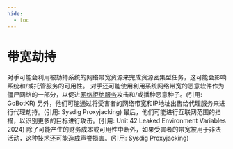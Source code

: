 ```yaml
---
hide:
  - toc
---
```


# 带宽劫持

对手可能会利用被劫持系统的网络带宽资源来完成资源密集型任务，这可能会影响系统和/或托管服务的可用性。  对手还可能使用利用系统网络带宽的恶意软件作为僵尸网络的一部分，以促进[网络拒绝服务](https://attack.mitre.org/techniques/T1498)攻击和/或播种恶意种子。(引用: GoBotKR) 另外，他们可能通过将受害者的网络带宽和IP地址出售给代理服务来进行代理劫持。(引用: Sysdig Proxyjacking) 最后，他们可能进行互联网范围的扫描，以识别更多的目标进行攻击。(引用: Unit 42 Leaked Environment Variables 2024)  除了可能产生的财务成本或可用性中断外，如果受害者的带宽被用于非法活动，这种技术还可能造成声誉损害。(引用: Sysdig Proxyjacking)
